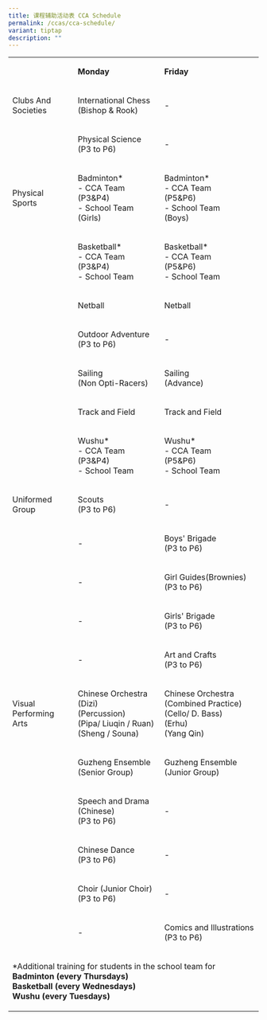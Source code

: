 ```yaml
---
title: 课程辅助活动表 CCA Schedule
permalink: /ccas/cca-schedule/
variant: tiptap
description: ""
---
```

<p></p><table><tbody><tr><td rowspan="1" colspan="1"><p>&nbsp;</p></td><td rowspan="1" colspan="1"><p><strong>Monday</strong></p></td><td rowspan="1" colspan="1"><p><strong>Friday</strong></p></td></tr><tr><td rowspan="1" colspan="1"><p>Clubs And Societies</p></td><td rowspan="1" colspan="1"><p>International Chess<br>(Bishop &amp; Rook)</p></td><td rowspan="1" colspan="1"><p>-</p></td></tr><tr><td rowspan="1" colspan="1"><p>&nbsp;</p></td><td rowspan="1" colspan="1"><p>Physical Science<br>(P3 to P6)</p></td><td rowspan="1" colspan="1"><p>-</p></td></tr><tr><td rowspan="1" colspan="1"><p>Physical Sports</p></td><td rowspan="1" colspan="1"><p>Badminton*<br>- CCA Team <br>(P3&amp;P4)<br>- School Team <br>(Girls)</p></td><td rowspan="1" colspan="1"><p>Badminton*<br>- CCA Team <br>(P5&amp;P6)<br>-  School Team <br>(Boys)<br></p></td></tr><tr><td rowspan="1" colspan="1"><p>&nbsp;</p></td><td rowspan="1" colspan="1"><p>Basketball*<br>- CCA Team <br>(P3&amp;P4) <br>- School Team</p></td><td rowspan="1" colspan="1"><p>Basketball*<br>- CCA Team <br>(P5&amp;P6) <br>- School Team</p></td></tr><tr><td rowspan="1" colspan="1"><p>&nbsp;</p></td><td rowspan="1" colspan="1"><p>Netball</p></td><td rowspan="1" colspan="1"><p>Netball</p></td></tr><tr><td rowspan="1" colspan="1"><p>&nbsp;</p></td><td rowspan="1" colspan="1"><p>Outdoor Adventure<br>(P3 to P6)</p></td><td rowspan="1" colspan="1"><p>-</p></td></tr><tr><td rowspan="1" colspan="1"><p>&nbsp;</p></td><td rowspan="1" colspan="1"><p>Sailing<br>(Non Opti-Racers)</p></td><td rowspan="1" colspan="1"><p>Sailing <br>(Advance)</p></td></tr><tr><td rowspan="1" colspan="1"><p>&nbsp;</p></td><td rowspan="1" colspan="1"><p>Track and Field</p></td><td rowspan="1" colspan="1"><p>Track and Field </p></td></tr><tr><td rowspan="1" colspan="1"><p>&nbsp;</p></td><td rowspan="1" colspan="1"><p>Wushu*<br>- CCA Team <br>(P3&amp;P4) <br>- School Team</p></td><td rowspan="1" colspan="1"><p>Wushu*<br>- CCA Team <br>(P5&amp;P6) <br>- School Team</p></td></tr><tr><td rowspan="1" colspan="1"><p>Uniformed Group</p></td><td rowspan="1" colspan="1"><p>Scouts<br>(P3 to P6)</p></td><td rowspan="1" colspan="1"><p>-</p></td></tr><tr><td rowspan="1" colspan="1"><p>&nbsp;</p></td><td rowspan="1" colspan="1"><p>-</p></td><td rowspan="1" colspan="1"><p>Boys' Brigade<br>(P3 to P6)</p></td></tr><tr><td rowspan="1" colspan="1"><p>&nbsp;</p></td><td rowspan="1" colspan="1"><p>-</p></td><td rowspan="1" colspan="1"><p>Girl Guides(Brownies) <br>(P3 to P6)</p></td></tr><tr><td rowspan="1" colspan="1"><p>&nbsp;</p></td><td rowspan="1" colspan="1"><p>-</p></td><td rowspan="1" colspan="1"><p>Girls' Brigade<br>(P3 to P6)</p></td></tr><tr><td rowspan="1" colspan="1"><p>&nbsp;</p></td><td rowspan="1" colspan="1"><p>-</p></td><td rowspan="1" colspan="1"><p>Art and Crafts<br>(P3 to P6)</p></td></tr><tr><td rowspan="1" colspan="1"><p>Visual Performing Arts</p></td><td rowspan="1" colspan="1"><p>Chinese Orchestra <br>(Dizi)<br>(Percussion)<br>(Pipa/ Liuqin / Ruan)<br>(Sheng / Souna)</p></td><td rowspan="1" colspan="1"><p>Chinese Orchestra<br>(Combined Practice)<br>(Cello/ D. Bass)<br>(Erhu)<br>(Yang Qin)</p></td></tr><tr><td rowspan="1" colspan="1"><p>&nbsp;</p></td><td rowspan="1" colspan="1"><p>Guzheng Ensemble (Senior Group)</p></td><td rowspan="1" colspan="1"><p>Guzheng Ensemble (Junior Group)</p></td></tr><tr><td rowspan="1" colspan="1"><p>&nbsp;</p></td><td rowspan="1" colspan="1"><p>Speech and Drama (Chinese) <br>(P3 to P6)</p></td><td rowspan="1" colspan="1"><p>-</p></td></tr><tr><td rowspan="1" colspan="1"><p>&nbsp;</p></td><td rowspan="1" colspan="1"><p>Chinese Dance <br>(P3 to P6)</p></td><td rowspan="1" colspan="1"><p>-</p></td></tr><tr><td rowspan="1" colspan="1"><p>&nbsp;</p></td><td rowspan="1" colspan="1"><p>Choir (Junior Choir)<br>(P3 to P6)</p></td><td rowspan="1" colspan="1"><p>-</p></td></tr><tr><td rowspan="1" colspan="1"><p>&nbsp;</p></td><td rowspan="1" colspan="1"><p>-</p></td><td rowspan="1" colspan="1"><p>Comics and Illustrations <br>(P3 to P6)</p></td></tr><tr><td rowspan="1" colspan="3"><p>*Additional training for students in the school team for <br><strong>Badminton (every Thursdays)</strong><br><strong>Basketball (every Wednesdays) </strong><br><strong>Wushu (every Tuesdays)</strong></p></td></tr></tbody></table><p></p>